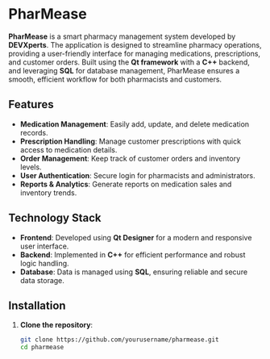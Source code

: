 # PharMease

**PharMease** is a smart pharmacy management system developed by **DEVXperts**. The application is designed to streamline pharmacy operations, providing a user-friendly interface for managing medications, prescriptions, and customer orders. Built using the **Qt framework** with a **C++** backend, and leveraging **SQL** for database management, PharMease ensures a smooth, efficient workflow for both pharmacists and customers.

## Features
- **Medication Management**: Easily add, update, and delete medication records.
- **Prescription Handling**: Manage customer prescriptions with quick access to medication details.
- **Order Management**: Keep track of customer orders and inventory levels.
- **User Authentication**: Secure login for pharmacists and administrators.
- **Reports & Analytics**: Generate reports on medication sales and inventory trends.

## Technology Stack
- **Frontend**: Developed using **Qt Designer** for a modern and responsive user interface.
- **Backend**: Implemented in **C++** for efficient performance and robust logic handling.
- **Database**: Data is managed using **SQL**, ensuring reliable and secure data storage.

## Installation

1. **Clone the repository**:
   ```bash
   git clone https://github.com/yourusername/pharmease.git
   cd pharmease
